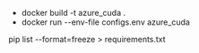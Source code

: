 - docker build -t azure_cuda .
- docker run --env-file configs.env azure_cuda


pip list --format=freeze > requirements.txt
